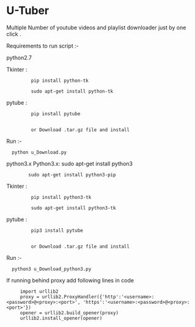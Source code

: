 # U-Tuber
Multiple Number of youtube videos and playlist downloader just by one click .


Requirements to run script :-


   python2.7

   Tkinter : 
   
             pip install python-tk
   
             sudo apt-get install python-tk
               
   
   
   pytube :
   
   
             pip install pytube
             
             
             or Download .tar.gz file and install
             


Run :-
      
      python u_Download.py



python3.x
   Python3.x:
            sudo apt-get install python3 
            
            sudo apt-get install python3-pip 

   Tkinter : 
   
             pip install python3-tk
   
             sudo apt-get install python3-tk
               
   
   
   pytube :
   
   
             pip3 install pytube
             
             
             or Download .tar.gz file and install
             


Run :-
      
      python3 u_Download_python3.py


 
    
If running behind proxy add following lines in code

         import urllib2
         proxy = urllib2.ProxyHandler({'http':'<username>:<password>@<proxy>:<port>', 'https':'<username>:<password>@<proxy>:<port>'})
         opener = urllib2.build_opener(proxy)
         urllib2.install_opener(opener)
